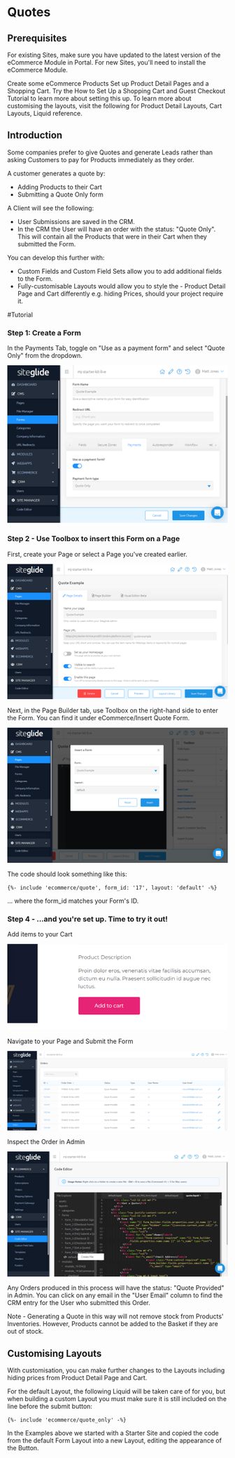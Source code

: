 # Quotes

## Prerequisites

For existing Sites, make sure you have updated to the latest version of the eCommerce Module in Portal. For new Sites, you'll need to install the eCommerce Module.

Create some eCommerce Products Set up Product Detail Pages and a Shopping Cart. Try the How to Set Up a Shopping Cart and Guest Checkout Tutorial to learn more about setting this up. To learn more about customising the layouts, visit the following for Product Detail Layouts, Cart Layouts, Liquid reference.

## Introduction

Some companies prefer to give Quotes and generate Leads rather than asking Customers to pay for Products immediately as they order.

A customer generates a quote by:

* Adding Products to their Cart
* Submitting a Quote Only form

A Client will see the following:

* User Submissions are saved in the CRM.
* In the CRM the User will have an order with the status: "Quote Only". This will contain all the Products that were in their Cart when they submitted the Form.

You can develop this further with:

* Custom Fields and Custom Field Sets allow you to add additional fields to the Form.
* Fully-customisable Layouts would allow you to style the - Product Detail Page and Cart differently e.g. hiding Prices, should your project require it.

\#Tutorial

### Step 1: Create a Form

In the Payments Tab, toggle on "Use as a payment form" and select "Quote Only" from the dropdown.

![Quote Only](../../../.gitbook/assets/getgist/migrating-assets/quote1.png)

### Step 2 - Use Toolbox to insert this Form on a Page

First, create your Page or select a Page you've created earlier.

![Quote Only](../../../.gitbook/assets/getgist/migrating-assets/quote2.png)

Next, in the Page Builder tab, use Toolbox on the right-hand side to enter the Form. You can find it under eCommerce/Insert Quote Form.

![Quote Only](../../../.gitbook/assets/getgist/migrating-assets/quote3.png)

The code should look something like this:

```liquid
{%- include 'ecommerce/quote', form_id: '17', layout: 'default' -%}

```

... where the form\_id matches your Form's ID.

### Step 4 - ...and you're set up. Time to try it out!

Add items to your Cart

![Quote Only](../../../.gitbook/assets/getgist/migrating-assets/quote4.png)

Navigate to your Page and Submit the Form

![Quote Only](../../../.gitbook/assets/getgist/migrating-assets/quote5.png)

Inspect the Order in Admin

![Quote Only](../../../.gitbook/assets/getgist/migrating-assets/quote6.png)

Any Orders produced in this process will have the status: "Quote Provided" in Admin. You can click on any email in the "User Email" column to find the CRM entry for the User who submitted this Order.

Note - Generating a Quote in this way will not remove stock from Products' Inventories. However, Products cannot be added to the Basket if they are out of stock.

## Customising Layouts

With customisation, you can make further changes to the Layouts including hiding prices from Product Detail Page and Cart.

For the default Layout, the following Liquid will be taken care of for you, but when building a custom Layout you must make sure it is still included on the line before the submit button:

```liquid
{%- include 'ecommerce/quote_only' -%}
```

In the Examples above we started with a Starter Site and copied the code from the default Form Layout into a new Layout, editing the appearance of the Button.
